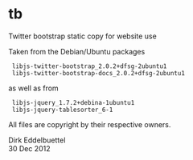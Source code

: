 tb
==

Twitter bootstrap static copy for website use

Taken from the Debian/Ubuntu packages

     libjs-twitter-bootstrap_2.0.2+dfsg-2ubuntu1
     libjs-twitter-bootstrap-docs_2.0.2+dfsg-2ubuntu1

as well as from

     libjs-jquery_1.7.2+debina-1ubuntu1
     libjs-jquery-tablesorter_6-1

All files are copyright by their respective owners.

Dirk Eddelbuettel  
30 Dec 2012
